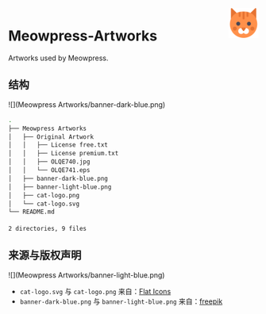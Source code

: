 <img src="Meowpress Artworks\cat.png" align="right" alt="Cat Logo" width="60px">

# Meowpress-Artworks

Artworks used by Meowpress.

## 结构

![](Meowpress Artworks/banner-dark-blue.png)

```bash
.
├── Meowpress Artworks
│   ├── Original Artwork
│   │   ├── License free.txt
│   │   ├── License premium.txt
│   │   ├── OLQE740.jpg
│   │   └── OLQE741.eps
│   ├── banner-dark-blue.png
│   ├── banner-light-blue.png
│   ├── cat-logo.png
│   └── cat-logo.svg
└── README.md

2 directories, 9 files
```

## 来源与版权声明

![](Meowpress Artworks/banner-light-blue.png)

- `cat-logo.svg` 与 `cat-logo.png` 来自：[Flat Icons](https://www.flaticon.com/)
- `banner-dark-blue.png` 与 `banner-light-blue.png` 来自：[freepik](https://www.freepik.com/)